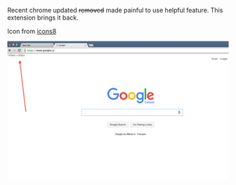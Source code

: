 Recent chrome updated ~~removed~~ made painful to use helpful feature. This extension brings it back.


Icon from [icons8](https://www.icons8.com/)

![The view](https://raw.githubusercontent.com/lfx/window-size-helper/master/screen-shot.png)